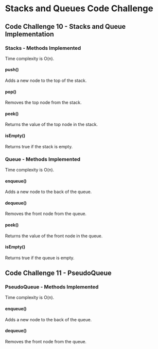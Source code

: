 # Stacks and Queues Code Challenge

## Code Challenge 10 - Stacks and Queue Implementation

### Stacks - Methods Implemented

Time complexity is O(n).

#### push()

Adds a new node to the top of the stack.

#### pop()

Removes the top node from the stack.

#### peek()

Returns the value of the top node in the stack.

#### isEmpty()

Returns true if the stack is empty.

### Queue - Methods Implemented

Time complexity is O(n).

#### enqueue()

Adds a new node to the back of the queue.

#### dequeue()

Removes the front node from the queue.

#### peek()

Returns the value of the front node in the queue.

#### isEmpty()

Returns true if the queue is empty.

## Code Challenge 11 - PseudoQueue

### PseudoQueue - Methods Implemented

Time complexity is O(n).

#### enqueue()

Adds a new node to the back of the queue.

#### dequeue()

Removes the front node from the queue.
